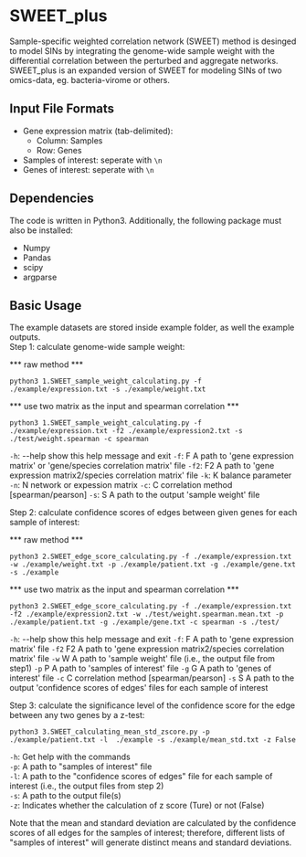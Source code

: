 # SWEET_plus
Sample-specific weighted correlation network (SWEET) method is desinged to model SINs by integrating the genome-wide sample weight with the differential correlation between the perturbed and aggregate networks.
SWEET_plus is an expanded version of SWEET for modeling SINs of two omics-data, eg. bacteria-virome or others. 

## Input File Formats
- Gene expression matrix (tab-delimited):
    * Column: Samples
    * Row: Genes
- Samples of interest: seperate with `\n`
- Genes of interest: seperate with `\n`

## Dependencies
The code is written in Python3. Additionally, the following package must also be installed:
- Numpy
- Pandas
- scipy
- argparse


## Basic Usage
The example datasets are stored inside example folder, as well the example outputs.  
Step 1: calculate genome-wide sample weight:

*** raw method ***
```
python3 1.SWEET_sample_weight_calculating.py -f ./example/expression.txt -s ./example/weight.txt
```

*** use two matrix as the input and spearman correlation ***
```
python3 1.SWEET_sample_weight_calculating.py -f ./example/expression.txt -f2 ./example/expression2.txt -s ./test/weight.spearman -c spearman
```
  
  `-h`: --help  show this help message and exit
  `-f`: F        A path to 'gene expression matrix' or 'gene/species correlation matrix' file
  `-f2`: F2      A path to 'gene expression matrix2/species correlation matrix' file
  `-k`: K        balance parameter
  `-n`: N        network or expession matrix
  `-c`: C        correlation method [spearman/pearson]
  `-s`: S        A path to the output 'sample weight' file

Step 2: calculate confidence scores of edges between given genes for each sample of interest:

*** raw method ***
```
python3 2.SWEET_edge_score_calculating.py -f ./example/expression.txt -w ./example/weight.txt -p ./example/patient.txt -g ./example/gene.txt -s ./example
```
*** use two matrix as the input and spearman correlation ***
```
python3 2.SWEET_edge_score_calculating.py -f ./example/expression.txt -f2 ./example/expression2.txt -w ./test/weight.spearman.mean.txt -p ./example/patient.txt -g ./example/gene.txt -c spearman -s ./test/
```

  `-h`: --help  show this help message and exit
  `-f`: F        A path to 'gene expression matrix' file
  `-f2` F2      A path to 'gene expression matrix2/species correlation matrix' file
  `-w` W        A path to 'sample weight' file (i.e., the output file from step1)
  `-p` P        A path to 'samples of interest' file
  `-g` G        A path to 'genes of interest' file
  `-c` C        correlation method [spearman/pearson]
  `-s` S        A path to the output 'confidence scores of edges' files for each sample of interest

Step 3: calculate the significance level of the confidence score for the edge between any two genes by a z-test:
```
python3 3.SWEET_calculating_mean_std_zscore.py -p ./example/patient.txt -l  ./example -s ./example/mean_std.txt -z False
```

`-h`: Get help with the commands  
`-p`: A path to "samples of interest" file  
`-l`: A path to the "confidence scores of edges" file for each sample of interest (i.e., the output files from step 2)  
`-s`: A path to the output file(s)  
`-z`: Indicates whether the calculation of z score (Ture) or not (False)  

Note that the mean and standard deviation are calculated by the confidence scores of all edges for the samples of interest; therefore, different lists of "samples of interest" will generate distinct means and standard deviations.

